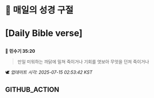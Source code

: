 # 🙏 매일의 성경 구절
# [Daily Bible verse]
##
<!-- START_BIBLE_VERSE -->
📖 **민수기 35:20**
> 만일 미워하는 까닭에 밀쳐 죽이거나 기회를 엿보아 무엇을 던져 죽이거나

🕊️ _업데이트 시각: 2025-07-15 02:53:42 KST_
  <!-- END_BIBLE_VERSE -->
## GITHUB_ACTION
